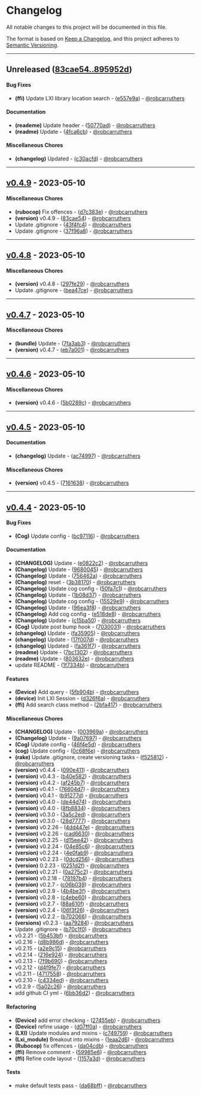 # Changelog

All notable changes to this project will be documented in this file.

The format is based on [Keep a Changelog](https://keepachangelog.com/en/1.0.0/),
and this project adheres to [Semantic Versioning](https://semver.org/spec/v2.0.0.html).

- - -

## Unreleased ([83cae54..895952d](https://github.com/robcarruthers/lxi_rb/compare/83cae54..895952d))
#### Bug Fixes
- **(ffi)** Update LXI library location search - ([e557e9a](https://github.com/robcarruthers/lxi_rb/commit/e557e9a77a81eef89260dfa14a5b3e618d6f1879)) - [@robcarruthers](https://github.com/robcarruthers)
#### Documentation
- **(reademe)** Update header - ([50770ad](https://github.com/robcarruthers/lxi_rb/commit/50770ad38aaf0c7f96560a46cde0e9fa8fbaab89)) - [@robcarruthers](https://github.com/robcarruthers)
- **(readme)** Update - ([4fca6cb](https://github.com/robcarruthers/lxi_rb/commit/4fca6cb18e102635307d1eb670607a8be279a5f6)) - [@robcarruthers](https://github.com/robcarruthers)
#### Miscellaneous Chores
- **(changelog)** Updated - ([c30acfd](https://github.com/robcarruthers/lxi_rb/commit/c30acfd2ac37692f0353b45d2cf96e945e597a0b)) - [@robcarruthers](https://github.com/robcarruthers)

- - -

## [v0.4.9](https://github.com/robcarruthers/lxi_rb/compare/v0.4.8..v0.4.9) - 2023-05-10
#### Miscellaneous Chores
- **(rubocop)** Fix offences - ([d7c383e](https://github.com/robcarruthers/lxi_rb/commit/d7c383ea4619064804e2e57125224fed739b0566)) - [@robcarruthers](https://github.com/robcarruthers)
- **(version)** v0.4.9 - ([83cae54](https://github.com/robcarruthers/lxi_rb/commit/83cae54e6c4c72afe77907a0957074c4e46ca76e)) - [@robcarruthers](https://github.com/robcarruthers)
- Update .gitignore - ([43f4fc4](https://github.com/robcarruthers/lxi_rb/commit/43f4fc4ea9c70eeaec9d6ab4fa2c4c2eb18ab2bf)) - [@robcarruthers](https://github.com/robcarruthers)
- Update .gitignore - ([37f96a8](https://github.com/robcarruthers/lxi_rb/commit/37f96a8b30981eed4bc9941a1d5f2f8e033c5b8f)) - [@robcarruthers](https://github.com/robcarruthers)

- - -

## [v0.4.8](https://github.com/robcarruthers/lxi_rb/compare/v0.4.7..v0.4.8) - 2023-05-10
#### Miscellaneous Chores
- **(version)** v0.4.8 - ([297fe29](https://github.com/robcarruthers/lxi_rb/commit/297fe292b0f800c0a99db08308fb01af3b5ecf48)) - [@robcarruthers](https://github.com/robcarruthers)
- Update .gitignore - ([bea47ce](https://github.com/robcarruthers/lxi_rb/commit/bea47cef4f6c236b4c16fd1465b957cee891dfb3)) - [@robcarruthers](https://github.com/robcarruthers)

- - -

## [v0.4.7](https://github.com/robcarruthers/lxi_rb/compare/v0.4.6..v0.4.7) - 2023-05-10
#### Miscellaneous Chores
- **(bundle)** Update - ([7fa3ab3](https://github.com/robcarruthers/lxi_rb/commit/7fa3ab3f9abcac5fae1093c932d4e70cf3092920)) - [@robcarruthers](https://github.com/robcarruthers)
- **(version)** v0.4.7 - ([eb7a001](https://github.com/robcarruthers/lxi_rb/commit/eb7a0015e900f47272141ba49ccd996c97414b89)) - [@robcarruthers](https://github.com/robcarruthers)

- - -

## [v0.4.6](https://github.com/robcarruthers/lxi_rb/compare/v0.4.5..v0.4.6) - 2023-05-10
#### Miscellaneous Chores
- **(version)** v0.4.6 - ([5b0289c](https://github.com/robcarruthers/lxi_rb/commit/5b0289cf33ba76ae1737593f4c85eb7c6fcf3718)) - [@robcarruthers](https://github.com/robcarruthers)

- - -

## [v0.4.5](https://github.com/robcarruthers/lxi_rb/compare/v0.4.4..v0.4.5) - 2023-05-10
#### Documentation
- **(changelog)** Update - ([ac74997](https://github.com/robcarruthers/lxi_rb/commit/ac7499725d8ba920215c25196e2514bf1af58465)) - [@robcarruthers](https://github.com/robcarruthers)
#### Miscellaneous Chores
- **(version)** v0.4.5 - ([7161638](https://github.com/robcarruthers/lxi_rb/commit/7161638fd76cc37d00ca9a10f0831fa210711fbc)) - [@robcarruthers](https://github.com/robcarruthers)

- - -

## [v0.4.4](https://github.com/robcarruthers/lxi_rb/compare/d0d594119d79afe36f62a44688c216bbc2510f79..v0.4.4) - 2023-05-10
#### Bug Fixes
- **(Cog)** Update config - ([bc97116](https://github.com/robcarruthers/lxi_rb/commit/bc97116f3c152a37b398ded210dc9dfcb9d48238)) - [@robcarruthers](https://github.com/robcarruthers)
#### Documentation
- **(CHANGELOG)** Update - ([e0822c2](https://github.com/robcarruthers/lxi_rb/commit/e0822c2226cf975db88682598aa220ec2285bd2e)) - [@robcarruthers](https://github.com/robcarruthers)
- **(Changelog)** Update - ([9680045](https://github.com/robcarruthers/lxi_rb/commit/9680045f8382780a5bcfcbc682cb790aa9892347)) - [@robcarruthers](https://github.com/robcarruthers)
- **(Changelog)** Update - ([756462a](https://github.com/robcarruthers/lxi_rb/commit/756462ac4b65ef1f55d605b01d27d74c65e3981d)) - [@robcarruthers](https://github.com/robcarruthers)
- **(Changelog)** reset - ([3b38170](https://github.com/robcarruthers/lxi_rb/commit/3b38170a9bd415136f7118d401a0d93540c91f8a)) - [@robcarruthers](https://github.com/robcarruthers)
- **(Changelog)** Update cog config - ([50fa7c1](https://github.com/robcarruthers/lxi_rb/commit/50fa7c14c74c19c26aa7bd2b5466dae658d6ca8d)) - [@robcarruthers](https://github.com/robcarruthers)
- **(Changelog)** Update - ([1b08d37](https://github.com/robcarruthers/lxi_rb/commit/1b08d37713e2e3fca97c8781f868c37cd25e8952)) - [@robcarruthers](https://github.com/robcarruthers)
- **(Changelog)** Update cog config - ([15529e9](https://github.com/robcarruthers/lxi_rb/commit/15529e977df1d6c0edb838940880d7aa4b482a0d)) - [@robcarruthers](https://github.com/robcarruthers)
- **(Changelog)** Update - ([96ea3f8](https://github.com/robcarruthers/lxi_rb/commit/96ea3f83ca3b54a7213dd38d6ebea6d453b2c5c6)) - [@robcarruthers](https://github.com/robcarruthers)
- **(Changelog)** Add cog config - ([e518de8](https://github.com/robcarruthers/lxi_rb/commit/e518de82361494c4aeb3bffbadc33ef682808490)) - [@robcarruthers](https://github.com/robcarruthers)
- **(Changelog)** Update - ([c15ba50](https://github.com/robcarruthers/lxi_rb/commit/c15ba50f382fff01e6cd70ce6c43a923531b214b)) - [@robcarruthers](https://github.com/robcarruthers)
- **(Cog)** Update post bump hook - ([7030031](https://github.com/robcarruthers/lxi_rb/commit/703003167efbc201319208ea7d9ba26daa196871)) - [@robcarruthers](https://github.com/robcarruthers)
- **(changelog)** Update - ([fa35905](https://github.com/robcarruthers/lxi_rb/commit/fa35905a3363f51ba999c1e3bef42d554c82307e)) - [@robcarruthers](https://github.com/robcarruthers)
- **(changelog)** Update - ([17f007d](https://github.com/robcarruthers/lxi_rb/commit/17f007d72dd1ec2f6ecc1e9ce3d1443981d63599)) - [@robcarruthers](https://github.com/robcarruthers)
- **(changelog)** Updated - ([fa361f7](https://github.com/robcarruthers/lxi_rb/commit/fa361f7e8d2f1cdc5b80f6860d1bccd3c07e06af)) - [@robcarruthers](https://github.com/robcarruthers)
- **(readme)** Update - ([7bc1302](https://github.com/robcarruthers/lxi_rb/commit/7bc130206ade43df0e679208118c6b6f595a6760)) - [@robcarruthers](https://github.com/robcarruthers)
- **(readme)** Update - ([803632e](https://github.com/robcarruthers/lxi_rb/commit/803632e91a3c0e27478132a22135bb46b0edb58e)) - [@robcarruthers](https://github.com/robcarruthers)
- update README - ([1f7334b](https://github.com/robcarruthers/lxi_rb/commit/1f7334bc73b4289464ac73f6010e97a979d9c5e5)) - [@robcarruthers](https://github.com/robcarruthers)
#### Features
- **(Device)** Add query - ([5fb904b](https://github.com/robcarruthers/lxi_rb/commit/5fb904b469eb92bd7df1bd18874b2743f51cae4e)) - [@robcarruthers](https://github.com/robcarruthers)
- **(device)** Init LXI Session - ([d326f6a](https://github.com/robcarruthers/lxi_rb/commit/d326f6a4c37f15a6b20ca3681fafa5e40588f81e)) - [@robcarruthers](https://github.com/robcarruthers)
- **(ffi)** Add search class method - ([2bfa417](https://github.com/robcarruthers/lxi_rb/commit/2bfa41703f810145a6d6dffb9dd18220577a43a0)) - [@robcarruthers](https://github.com/robcarruthers)
#### Miscellaneous Chores
- **(CHANGELOG)** Update - ([003969a](https://github.com/robcarruthers/lxi_rb/commit/003969a1588609e528e5e91405a02871c7a31eaa)) - [@robcarruthers](https://github.com/robcarruthers)
- **(Changelog)** Update - ([9a07697](https://github.com/robcarruthers/lxi_rb/commit/9a076972668e06728171eb68b92c37cd9364e85d)) - [@robcarruthers](https://github.com/robcarruthers)
- **(Cog)** Update config - ([46f4e5d](https://github.com/robcarruthers/lxi_rb/commit/46f4e5d0c177849b14a7068761bb5068895b5027)) - [@robcarruthers](https://github.com/robcarruthers)
- **(cog)** Update config - ([0c68f6e](https://github.com/robcarruthers/lxi_rb/commit/0c68f6e9c6928a9bf3e102314cb1adff5f7a8c14)) - [@robcarruthers](https://github.com/robcarruthers)
- **(rake)** Update .gitignore, create versioning tasks - ([f525812](https://github.com/robcarruthers/lxi_rb/commit/f5258124a67ec6fd6d28ad07134c68501cf5cf06)) - [@robcarruthers](https://github.com/robcarruthers)
- **(version)** v0.4.4 - ([090e411](https://github.com/robcarruthers/lxi_rb/commit/090e411047e31ee64c93916576b03c820208ce77)) - [@robcarruthers](https://github.com/robcarruthers)
- **(version)** v0.4.3 - ([b40e582](https://github.com/robcarruthers/lxi_rb/commit/b40e58236c2d56f06b3bd9d64af81337489d32f1)) - [@robcarruthers](https://github.com/robcarruthers)
- **(version)** v0.4.2 - ([af245b7](https://github.com/robcarruthers/lxi_rb/commit/af245b7c0e6f1fd0c79d1ac9a449ae252f958118)) - [@robcarruthers](https://github.com/robcarruthers)
- **(version)** v0.4.1 - ([76604d7](https://github.com/robcarruthers/lxi_rb/commit/76604d7d28193e543fba7e03af785236455d81eb)) - [@robcarruthers](https://github.com/robcarruthers)
- **(version)** v0.4.1 - ([b91277d](https://github.com/robcarruthers/lxi_rb/commit/b91277d32e1217157bdac5268c3ce04e036beaf1)) - [@robcarruthers](https://github.com/robcarruthers)
- **(version)** v0.4.0 - ([de44d74](https://github.com/robcarruthers/lxi_rb/commit/de44d74040c50a17e7b58e0519e9291e15e7e22f)) - [@robcarruthers](https://github.com/robcarruthers)
- **(version)** v0.4.0 - ([8fb8834](https://github.com/robcarruthers/lxi_rb/commit/8fb88341f81c912a2ea38bbea5b6b437bb973019)) - [@robcarruthers](https://github.com/robcarruthers)
- **(version)** v0.3.0 - ([3a5c2ed](https://github.com/robcarruthers/lxi_rb/commit/3a5c2eda1270ff568adb9f049c322f8bcb41448a)) - [@robcarruthers](https://github.com/robcarruthers)
- **(version)** v0.3.0 - ([28d7777](https://github.com/robcarruthers/lxi_rb/commit/28d777748c5502d83d79eb7990d0f445911f03a3)) - [@robcarruthers](https://github.com/robcarruthers)
- **(version)** v0.2.26 - ([4dd447e](https://github.com/robcarruthers/lxi_rb/commit/4dd447e7d35a01345702885bdf005e71bfbf3397)) - [@robcarruthers](https://github.com/robcarruthers)
- **(version)** v0.2.26 - ([cad6630](https://github.com/robcarruthers/lxi_rb/commit/cad6630f80628ae312a0d8e902d044c38b8eede4)) - [@robcarruthers](https://github.com/robcarruthers)
- **(version)** v0.2.25 - ([d15ee42](https://github.com/robcarruthers/lxi_rb/commit/d15ee42773ed09712accdf3681619424b9b00d9e)) - [@robcarruthers](https://github.com/robcarruthers)
- **(version)** v0.2.24 - ([04e85c6](https://github.com/robcarruthers/lxi_rb/commit/04e85c60a14b211312524fae6a41d5242554df40)) - [@robcarruthers](https://github.com/robcarruthers)
- **(version)** v0.2.24 - ([4e0fab9](https://github.com/robcarruthers/lxi_rb/commit/4e0fab9c187f24017a34ae14197e2abe56d241ae)) - [@robcarruthers](https://github.com/robcarruthers)
- **(version)** v0.2.23 - ([0dcd256](https://github.com/robcarruthers/lxi_rb/commit/0dcd256aba7b7b58fd2ac7670aa17a22fc7716e5)) - [@robcarruthers](https://github.com/robcarruthers)
- **(version)** 0.2.23 - ([0251d2f](https://github.com/robcarruthers/lxi_rb/commit/0251d2ffa1e17bd4e1080d223a8cc63c0ff46294)) - [@robcarruthers](https://github.com/robcarruthers)
- **(version)** v0.2.21 - ([0a275c2](https://github.com/robcarruthers/lxi_rb/commit/0a275c2150b57009a18ec29e99c43bc83c103896)) - [@robcarruthers](https://github.com/robcarruthers)
- **(version)** v0.2.18 - ([78197b4](https://github.com/robcarruthers/lxi_rb/commit/78197b469e0bf83638d051db047b73352f036657)) - [@robcarruthers](https://github.com/robcarruthers)
- **(version)** v0.2.7 - ([c06b039](https://github.com/robcarruthers/lxi_rb/commit/c06b039f950e346c9231b51fa6e6c571013f957e)) - [@robcarruthers](https://github.com/robcarruthers)
- **(version)** v0.2.9 - ([4b4be3f](https://github.com/robcarruthers/lxi_rb/commit/4b4be3f40661a53e941028a870e0663e71c906bd)) - [@robcarruthers](https://github.com/robcarruthers)
- **(version)** v0.2.8 - ([c4ebe60](https://github.com/robcarruthers/lxi_rb/commit/c4ebe60da801e41a232498e4a72e6a0578bbefa7)) - [@robcarruthers](https://github.com/robcarruthers)
- **(version)** v0.2.7 - ([88a610f](https://github.com/robcarruthers/lxi_rb/commit/88a610ffe4e42b9d57527412355f235ee68702d5)) - [@robcarruthers](https://github.com/robcarruthers)
- **(version)** v0.2.4 - ([06f3f26](https://github.com/robcarruthers/lxi_rb/commit/06f3f267b7810388a32095c716c5d5a2e5ed8b40)) - [@robcarruthers](https://github.com/robcarruthers)
- **(version)** v0.2.2 - ([b702066](https://github.com/robcarruthers/lxi_rb/commit/b702066ffc2525228ec82c4d3adfc03a4f69a923)) - [@robcarruthers](https://github.com/robcarruthers)
- **(versions)** v0.2.3 - ([aa79284](https://github.com/robcarruthers/lxi_rb/commit/aa79284160fb8b4f2c1af27326d7a3b1836d82d2)) - [@robcarruthers](https://github.com/robcarruthers)
- Update .gitignore - ([b70c1f0](https://github.com/robcarruthers/lxi_rb/commit/b70c1f0566db9b4043f02b4e3f79c228fd0531df)) - [@robcarruthers](https://github.com/robcarruthers)
- v0.2.21 - ([5b453bf](https://github.com/robcarruthers/lxi_rb/commit/5b453bf91f65e3d8840afe6270edd37228e8325e)) - [@robcarruthers](https://github.com/robcarruthers)
- v0.2.16 - ([d8b986d](https://github.com/robcarruthers/lxi_rb/commit/d8b986d3817150abbfc4b3acea9c40ec2a70e08c)) - [@robcarruthers](https://github.com/robcarruthers)
- v0.2.15 - ([a2e9c15](https://github.com/robcarruthers/lxi_rb/commit/a2e9c15dc51f654ff6396cbbdebc4480828edc11)) - [@robcarruthers](https://github.com/robcarruthers)
- v0.2.14 - ([216e924](https://github.com/robcarruthers/lxi_rb/commit/216e924e0af400d636bd305022131f82a2b97618)) - [@robcarruthers](https://github.com/robcarruthers)
- v0.2.13 - ([7f9b690](https://github.com/robcarruthers/lxi_rb/commit/7f9b69023b091db2a2e8294c21715bd1bffea489)) - [@robcarruthers](https://github.com/robcarruthers)
- v0.2.12 - ([d4f9fe7](https://github.com/robcarruthers/lxi_rb/commit/d4f9fe7cfdb056ba695af59527fbbd221d9a8c61)) - [@robcarruthers](https://github.com/robcarruthers)
- v0.2.11 - ([4717558](https://github.com/robcarruthers/lxi_rb/commit/47175582f5b81ce09c36c64cd0c1e671f090d42d)) - [@robcarruthers](https://github.com/robcarruthers)
- v0.2.10 - ([c4334ed](https://github.com/robcarruthers/lxi_rb/commit/c4334edd1cb97b99be2b77e276a27d49fd390fa9)) - [@robcarruthers](https://github.com/robcarruthers)
- v0.2.9 - ([5a02c26](https://github.com/robcarruthers/lxi_rb/commit/5a02c26264ef7a9ec77580c0b0639e952a8a67e4)) - [@robcarruthers](https://github.com/robcarruthers)
- add github CI yml - ([6bb36d2](https://github.com/robcarruthers/lxi_rb/commit/6bb36d2aae7788866f2f247502b292340b57ac1b)) - [@robcarruthers](https://github.com/robcarruthers)
#### Refactoring
- **(Device)** add error checking - ([27455eb](https://github.com/robcarruthers/lxi_rb/commit/27455eb78b8782cc367b94fb385720817ee11985)) - [@robcarruthers](https://github.com/robcarruthers)
- **(Device)** refine usage - ([d07ff0a](https://github.com/robcarruthers/lxi_rb/commit/d07ff0a30a834342cc40ed98a45a0033b87e0488)) - [@robcarruthers](https://github.com/robcarruthers)
- **(LXI)** Update modules and mixins - ([c749759](https://github.com/robcarruthers/lxi_rb/commit/c7497595df2d08f1d9f4875b5c5a60f0dfe71ebd)) - [@robcarruthers](https://github.com/robcarruthers)
- **(Lxi_module)** Breakout into mixins - ([1eaa2d6](https://github.com/robcarruthers/lxi_rb/commit/1eaa2d6a7d364413dc57d6579bb08fdbc2d8554f)) - [@robcarruthers](https://github.com/robcarruthers)
- **(Rubocop)** fix offences - ([da04cdb](https://github.com/robcarruthers/lxi_rb/commit/da04cdb3e284afad7c3b4828369a9ff89f526589)) - [@robcarruthers](https://github.com/robcarruthers)
- **(ffi)** Remove comment - ([59985e6](https://github.com/robcarruthers/lxi_rb/commit/59985e61d5c8ba44c24338f793113987588677d9)) - [@robcarruthers](https://github.com/robcarruthers)
- **(ffi)** Refine code layout - ([1157a3d](https://github.com/robcarruthers/lxi_rb/commit/1157a3df2704f15f367985d1a2de602bc3f7e8d4)) - [@robcarruthers](https://github.com/robcarruthers)
#### Tests
- make default tests pass - ([da68bff](https://github.com/robcarruthers/lxi_rb/commit/da68bff976bea886a99a0d31c35fd17df7b780f5)) - [@robcarruthers](https://github.com/robcarruthers)


